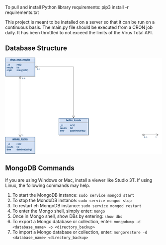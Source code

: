 To pull and install Python library requirements: pip3 install -r requirements.txt

This project is meant to be installed on a server so that it can be run on a continuous basis. The main.py file should be executed from a CRON job daily. It has been throttled to not exceed the limits of the Virus Total API.

## Database Structure
![MongoDB Database Structure](static/db_structure.drawio.png "MongoDB Database Structure]")

## MongoDB Commands
If you are using Windows or Mac, install a viewer like Studio 3T.
If using Linux, the following commands may help.
1. To start the MongoDB instance: `sudo service mongod start`
2. To stop the MondoDB instance: `sudo service mongod stop`
3. To restart eh MongoDB instance: `sudo service mongod restart`
4. To enter the Mongo shell, simply enter: `mongo`
5. Once in Mongo shell, show DBs by entering: `show dbs`
6. To export a Mongo database or collection, enter: `mongodump -d <database_name> -o <directory_backup>`
7. To import a Mongo database or collection, enter: `mongorestore -d <database_name> <directory_backup>`
